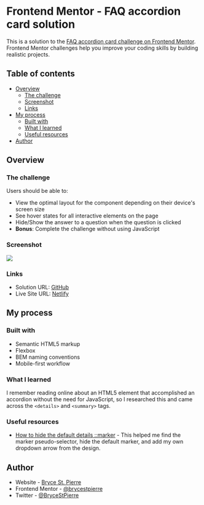 # Frontend Mentor - FAQ accordion card solution

This is a solution to the [FAQ accordion card challenge on Frontend Mentor](https://www.frontendmentor.io/challenges/faq-accordion-card-XlyjD0Oam). Frontend Mentor challenges help you improve your coding skills by building realistic projects. 

## Table of contents

- [Overview](#overview)
  - [The challenge](#the-challenge)
  - [Screenshot](#screenshot)
  - [Links](#links)
- [My process](#my-process)
  - [Built with](#built-with)
  - [What I learned](#what-i-learned)
  - [Useful resources](#useful-resources)
- [Author](#author)

## Overview

### The challenge

Users should be able to:

- View the optimal layout for the component depending on their device's screen size
- See hover states for all interactive elements on the page
- Hide/Show the answer to a question when the question is clicked
- **Bonus**: Complete the challenge without using JavaScript

### Screenshot

![](./screenshot.jpg)

### Links

- Solution URL: [GitHub](https://github.com/BryceStPierre/fm-faq-accordion-card)
- Live Site URL: [Netlify](https://bsp-faq-accordion-card.netlify.app)

## My process

### Built with

- Semantic HTML5 markup
- Flexbox
- BEM naming conventions
- Mobile-first workflow

### What I learned

I remember reading online about an HTML5 element that accomplished an accordion without the need for JavaScript, so I researched this and came across the `<details>` and `<summary>` tags.

### Useful resources

- [How to hide the default details ::marker](https://stackoverflow.com/questions/56758098/how-to-position-detail-marker-to-come-after-summary) - This helped me find the marker pseudo-selector, hide the default marker, and add my own dropdown arrow from the design. 

## Author

- Website - [Bryce St. Pierre](https://www.brycestpierre.com)
- Frontend Mentor - [@brycestpierre](https://www.frontendmentor.io/profile/brycestpierre)
- Twitter - [@BryceStPierre](https://www.twitter.com/BryceStPierre)
